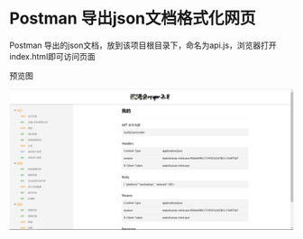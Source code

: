 # Postman 导出json文档格式化网页

Postman 导出的json文档，放到该项目根目录下，命名为api.js，浏览器打开index.html即可访问页面

预览图

![loading...](./images/yulan.png)